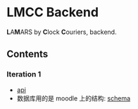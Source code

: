# LMCC Backend

**L**A**M**ARS by **C**lock **C**ouriers, backend.

## Contents

### Iteration 1

- [api](https://app.swaggerhub.com/apis-docs/xxh160/lmcc-api-iter1/)
- 数据库用的是 moodle 上的结构: [schema](doc/iter-1/schema.md)
